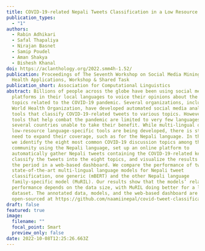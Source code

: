 ```yaml
---
title: COVID-19-related Nepali Tweets Classification in a Low Resource Setting
publication_types:
  - "1"
authors:
  - Rabin Adhikari
  - Safal Thapaliya
  - Nirajan Basnet
  - Samip Poudel
  - Aman Shakya
  - Bishesh Khanal
doi: https://aclanthology.org/2022.smm4h-1.52/
publication: Proceedings of The Seventh Workshop on Social Media Mining for
  Health Applications, Workshop & Shared Task
publication_short: Association for Computational Linguistics
abstract: Billions of people across the globe have been using social media
  platforms in their local languages to voice their opinions about the various
  topics related to the COVID-19 pandemic. Several organizations, including the
  World Health Organization, have developed automated social media analysis
  tools that classify COVID-19-related tweets to various topics. However, these
  tools that help combat the pandemic are limited to very few languages, making
  several countries unable to take their benefit. While multi-lingual or
  low-resource language-specific tools are being developed, there is still a
  need to expand their coverage, such as for the Nepali language. In this paper,
  we identify the eight most common COVID-19 discussion topics among the Twitter
  community using the Nepali language, set up an online platform to
  automatically gather Nepali tweets containing the COVID-19-related keywords,
  classify the tweets into the eight topics, and visualize the results across
  the period in a web-based dashboard. We compare the performance of two
  state-of-the-art multi-lingual language models for Nepali tweet
  classification, one generic (mBERT) and the other Nepali language
  family-specific model (MuRIL). Our results show that the models’ relative
  performance depends on the data size, with MuRIL doing better for a larger
  dataset. The annotated data, models, and the web-based dashboard are
  open-sourced at https://github.com/naamiinepal/covid-tweet-classification.
draft: false
featured: true
image:
  filename: ""
  focal_point: Smart
  preview_only: false
date: 2022-10-08T12:25:26.663Z
---
```


